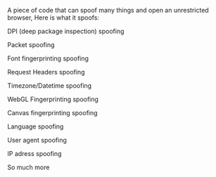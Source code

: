 A piece of code that can spoof many things and open an unrestricted browser, Here is what it spoofs:

DPI (deep package inspection) spoofing

Packet spoofing

Font fingerprinting spoofing

Request Headers spoofing

Timezone/Datetime spoofing

WebGL Fingerprinting spoofing

Canvas fingerprinting spoofing

Language spoofing

User agent spoofing

IP adress spoofing

So much more

